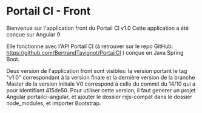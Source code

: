# Portail CI - Front

Bienvenue sur l'application front du Portail CI v1.0
Cette application a été conçue sur Angular 9

Elle fonctionne avec l'API Portail CI (à retrouver sur le repo GitHub: https://github.com/BertrandTavignot/PortailCI ) conçue en Java Spring Boot.

Deux version de l'application front sont visibles: la version portant le tag "v1.0" correspondant à la version finale et
la dernière version de la branche Master de la version initiale V0 correspond à celle du commit du 14/10 qui a pour identifiant 415de50.
Pour utiliser cette version, il faut generer un projet Angular portailci-angular, et ajouter le dossier rxjs-compat dans le dossier node_modules, et importer Bootstrap.
